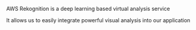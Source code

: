 AWS Rekognition is a deep learning based virtual analysis service


It allows us to easily integrate powerful visual analysis into our application
